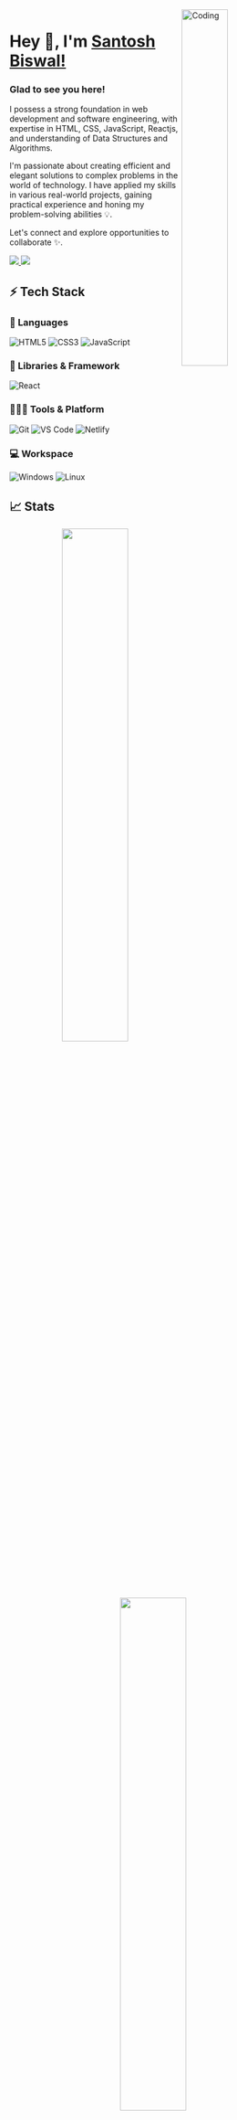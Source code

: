 <img src="https://camo.githubusercontent.com/f1f2bc6e7ec110b34bab4ec55aa5c93ebae552ae011f5756bd7b7f783d627a6d/68747470733a2f2f63646e2e6472696262626c652e636f6d2f75736572732f313136323037372f73637265656e73686f74732f333834383931342f70726f6772616d6d65722e676966" width="40%" alt="Coding" align="right"/>
<p width="60%" align="left">
    <h1>Hey 👋, I'm <a href="https://github.com/Santosh6185/Santosh6185">Santosh Biswal!</a></h1>

### Glad to see you here! &nbsp;
<p>
I possess a strong foundation in web development and software engineering, with expertise in HTML, CSS, JavaScript, Reactjs, and understanding of Data Structures and Algorithms.

I'm passionate about creating efficient and elegant solutions to complex problems in the world of technology. I have applied my skills in various real-world projects, gaining practical experience and honing my problem-solving abilities :bulb:.

Let's connect and explore opportunities to collaborate  :sparkles:.
</p>
<p align="left">
    <a href="https://github.com/Santosh6185">
        <img src="https://img.shields.io/badge/LinkedIn-0077B5?style=for-the-badge&logo=linkedin&logoColor=white" />
    </a>
        <a href="mailto:santoshbiswal048@gmail.com">
        <img src="https://img.shields.io/badge/Gmail-D14836?style=for-the-badge&logo=gmail&logoColor=white" />
    </a>
</p>
</p>

## ⚡ Tech Stack

### 🚀 Languages
![HTML5](https://img.shields.io/badge/HTML5-E34F26?style=for-the-badge&logo=html5&logoColor=white)
![CSS3](https://img.shields.io/badge/CSS3-1572B6?style=for-the-badge&logo=css3&logoColor=white)
![JavaScript](https://img.shields.io/badge/JavaScript-323330?style=for-the-badge&logo=javascript&logoColor=F7DF1E)


### 🧩 Libraries & Framework
![React](https://img.shields.io/badge/React-20232A?style=for-the-badge&logo=react&logoColor=61DAFB)


### 🧑🏻‍💻 Tools & Platform
![Git](https://img.shields.io/badge/Git-F05032?style=for-the-badge&logo=git&logoColor=white)
![VS Code](https://img.shields.io/badge/Visual_Studio_Code-0078D4?style=for-the-badge&logo=visual%20studio%20code&logoColor=white)
![Netlify](https://img.shields.io/badge/Netlify-00C7B7?style=for-the-badge&logo=netlify&logoColor=white)

### :computer: Workspace
![Windows](https://img.shields.io/badge/Windows-0078D6?style=for-the-badge&logo=windows&logoColor=white)
![Linux](https://img.shields.io/badge/Linux-FCC624?style=for-the-badge&logo=linux&logoColor=black)
## 📈 Stats
<p align="center">
  <img width="48%" src="https://github-readme-stats.vercel.app/api?username=Santosh6185&show_icons=true&hide_border=true&theme=radical" />
  <img width="48%" src="https://github-readme-streak-stats.herokuapp.com/?user=Santosh6185&hide_border=true&theme=radical" />
</p>

## 🔝 Most used languages
  <img alt="languages" src="https://github-readme-stats.vercel.app/api/top-langs/?username=Santosh6185&layout=compact&hide_border=true&theme=radical" />

### Show some :heart: by starring some of the repositories!<img src="https://thumbs.dreamstime.com/b/web-development-coding-programming-internet-technology-business-concept-web-development-coding-programming-internet-technology-122084136.jpg" width="40%" alt="Coding" align="right"/>
<p width="60%" align="left">
    <h1>Hey 👋, I'm <a href="https://github.com/Santosh6185/Santosh6185">Santosh Biswal!</a></h1>

### Glad to see you here! &nbsp;
<p>
I possess a strong foundation in web development and software engineering, with expertise in HTML, CSS, JavaScript, ReactJs, understanding of Data Structures and Algorithms.

I'm passionate about creating efficient and elegant solutions to complex problems in the world of technology. I have applied my skills in various real-world projects, gaining practical experience and honing my problem-solving abilities :bulb:.

Let's connect and explore opportunities to collaborate  :sparkles:.
</p>
<p align="left">
    <a href="https://www.linkedin.com/in/santosh-biswal-18a176231/">
        <img src="https://img.shields.io/badge/LinkedIn-0077B5?style=for-the-badge&logo=linkedin&logoColor=white" />
    </a>
        <a href="mailto:santoshbiswal048@gmail.com">
        <img src="https://img.shields.io/badge/Gmail-D14836?style=for-the-badge&logo=gmail&logoColor=white" />
    </a>
</p>
</p>


## ⚡ Tech Stack

### 🚀 Languages
![HTML5](https://img.shields.io/badge/HTML5-E34F26?style=for-the-badge&logo=html5&logoColor=white)
![CSS3](https://img.shields.io/badge/CSS3-1572B6?style=for-the-badge&logo=css3&logoColor=white)
![JavaScript](https://img.shields.io/badge/JavaScript-323330?style=for-the-badge&logo=javascript&logoColor=F7DF1E)

### 🧩 Libraries & Framework
![React](https://img.shields.io/badge/React-20232A?style=for-the-badge&logo=react&logoColor=61DAFB)


### 🧑🏻‍💻 Tools & Platform
![Git](https://img.shields.io/badge/Git-F05032?style=for-the-badge&logo=git&logoColor=white)
![VS Code](https://img.shields.io/badge/Visual_Studio_Code-0078D4?style=for-the-badge&logo=visual%20studio%20code&logoColor=white)
![Netlify](https://img.shields.io/badge/Netlify-00C7B7?style=for-the-badge&logo=netlify&logoColor=white)

### :computer: Workspace
![Windows](https://img.shields.io/badge/Windows-0078D6?style=for-the-badge&logo=windows&logoColor=white)
![Linux](https://img.shields.io/badge/Linux-FCC624?style=for-the-badge&logo=linux&logoColor=black)
## 📈 Stats
<p align="center">
  <img width="48%" src="https://github-readme-stats.vercel.app/api?username=Santosh6185&show_icons=true&hide_border=true&theme=radical" />
  <img width="48%" src="https://github-readme-streak-stats.herokuapp.com/?user=Santosh6185&hide_border=true&theme=radical" />
</p>

## 🔝 Most used languages
  <img alt="languages" src="https://github-readme-stats.vercel.app/api/top-langs/?username=Santosh6185&layout=compact&hide_border=true&theme=radical" />

### Show some :heart: by starring some of the repositories!

